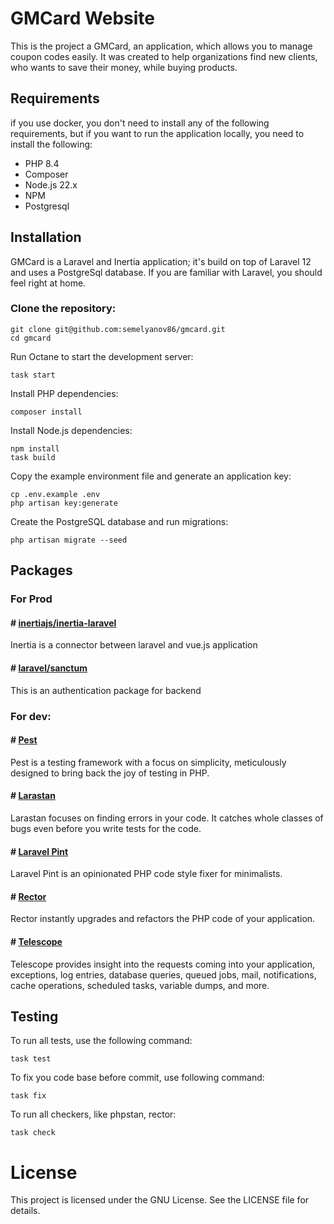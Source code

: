 # GMCard Website

This is the project a GMCard, an application, which allows you to manage coupon codes easily. It was created to help organizations find new clients, who wants to save their money, while buying products.

## Requirements
if you use docker, you don't need to install any of the following requirements, but if you want to run the application locally, you need to install the following:

* PHP 8.4
* Composer
* Node.js 22.x
* NPM
* Postgresql

## Installation

GMCard is a Laravel and Inertia application; it's build on top of Laravel 12 and uses a PostgreSql database. If you are familiar with Laravel, you should feel right at home.

### Clone the repository:

```
git clone git@github.com:semelyanov86/gmcard.git
cd gmcard
```

Run Octane to start the development server:

```
task start
```

Install PHP dependencies:

```
composer install
```

Install Node.js dependencies:

```
npm install
task build
```

Copy the example environment file and generate an application key:

```
cp .env.example .env
php artisan key:generate
```

Create the PostgreSQL database and run migrations:

```
php artisan migrate --seed
```

## Packages

### For Prod

#### # [inertiajs/inertia-laravel](https://github.com/inertiajs/inertia-laravel)

Inertia is a connector between laravel and vue.js application

#### # [laravel/sanctum](https://github.com/laravel/sanctum)

This is an authentication package for backend

### For dev:

#### # [Pest](https://pestphp.com)

Pest is a testing framework with a focus on simplicity,
meticulously designed to bring back the joy of testing in PHP.

#### # [Larastan](https://github.com/nunomaduro/larastan)

Larastan focuses on finding errors in your code. It catches whole classes of bugs even before you write tests for the
code.

#### # [Laravel Pint](https://laravel.com/docs/10.x/pint)

Laravel Pint is an opinionated PHP code style fixer for minimalists.

#### # [Rector](https://github.com/rectorphp/rector)

Rector instantly upgrades and refactors the PHP code of your application.

#### # [Telescope](https://laravel.com/docs/10.x/telescope)

Telescope provides insight into the requests coming into your application, exceptions, log entries, database queries, queued jobs, mail, notifications, cache operations, scheduled tasks, variable dumps, and more.


## Testing

To run all tests, use the following command:

```
task test
```

To fix you code base before commit, use following command:

```
task fix
```

To run all checkers, like phpstan, rector:

```
task check
```

# License

This project is licensed under the GNU License. See the LICENSE file for details.
